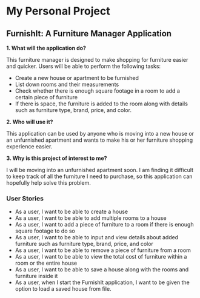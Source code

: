 # My Personal Project

## FurnishIt: A Furniture Manager Application

**1. What will the application do?**

This furniture manager is designed to make shopping for furniture easier and quicker. Users will be able to perform the
following tasks:  

- Create a new house or apartment to be furnished
- List down rooms and their measurements
- Check whether there is enough square footage in a room to add a certain piece of furniture
- If there is space, the furniture is added to the room along with details such as furniture type, brand, price, and 
  color.
  
**2. Who will use it?**

This application can be used by anyone who is moving into a new house or an unfurnished apartment and wants to make 
his or her furniture shopping experience easier.

**3. Why is this project of interest to me?**

I will be moving into an unfurnished apartment soon. I am finding it difficult to keep track of all the furniture I need
to purchase, so this application can hopefully help solve this problem.  

### User Stories   
- As a user, I want to be able to create a house
- As a user, I want to be able to add multiple rooms to a house
- As a user, I want to add a piece of furniture to a room if there is enough square footage to do so
- As a user, I want to be able to input and view details about added furniture such as furniture type, brand, price, 
  and color
- As a user, I want to be able to remove a piece of furniture from a room
- As a user, I want to be able to view the total cost of furniture within a room or the entire house
- As a user, I want to be able to save a house along with the rooms and furniture inside it
- As a user, when I start the FurnishIt application, I want to be given the option to load a saved house from file.
  
  




